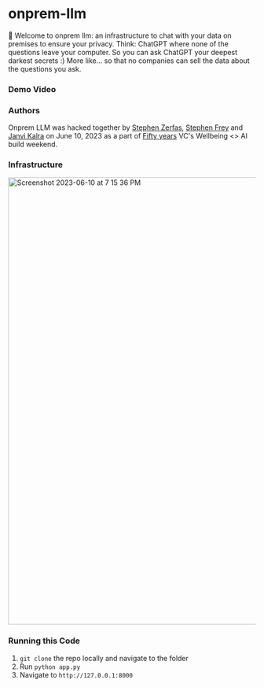 # onprem-llm

👋 Welcome to onprem llm: an infrastructure to chat with your data on premises to ensure your privacy. Think: ChatGPT where none of the questions leave your computer. So you can ask ChatGPT your deepest darkest secrets :) More like... so that no companies can sell the data about the questions you ask. 

### Demo Video 

### Authors

Onprem LLM was hacked together by [Stephen Zerfas](https://www.linkedin.com/in/stephen-zerfas1/), [Stephen Frey](https://twitter.com/stevekfrey) and [Janvi Kalra](https://twitter.com/janvikalra_) on June 10, 2023 as a part of [Fifty years](https://fiftyyears.com/) VC's Wellbeing <> AI build weekend.

### Infrastructure 

<img width="909" alt="Screenshot 2023-06-10 at 7 15 36 PM" src="https://github.com/janvi-kalra/onprep-llm/assets/119091286/7086ace7-59eb-4d88-8f0e-c907e0e89d8c">

### Running this Code
1. `git clone` the repo locally and navigate to the folder
2. Run `python app.py`
3. Navigate to `http://127.0.0.1:8000` 
